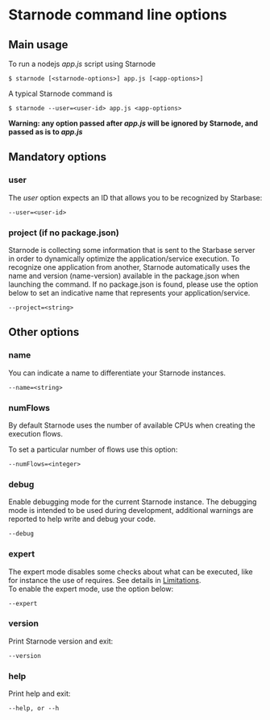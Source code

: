 # Starnode command line options

## Main usage

To run a nodejs _app.js_ script using Starnode

```
$ starnode [<starnode-options>] app.js [<app-options>]
```

A typical Starnode command is

```
$ starnode --user=<user-id> app.js <app-options>
```

**Warning: any option passed after _app.js_ will be ignored by Starnode, and passed as is to _app.js_**

## Mandatory options

### user

The _user_ option expects an ID that allows you to be recognized by Starbase:

```
--user=<user-id>
```

### project (if no package.json)

Starnode is collecting some information that is sent to the Starbase server in order to dynamically
optimize the application/service execution. To recognize one application from another, Starnode
automatically uses the name and version (name-version) available in the package.json when launching the
command. If no package.json is found, please use the option below to set an indicative name that
represents your application/service.

```
--project=<string>
```

## Other options

### name

You can indicate a name to differentiate your Starnode instances.

```
--name=<string>
```

### numFlows

By default Starnode uses the number of available CPUs when creating the execution flows.

To set a particular number of flows use this option: 

```
--numFlows=<integer>
```

### debug

Enable debugging mode for the current Starnode instance. The debugging mode is intended to be used during
development, additional warnings are reported to help write and debug your code.

```
--debug
```

### expert

The expert mode disables some checks about what can be executed, like for instance the use of requires.
See details in [Limitations](Limitations.md).   
To enable the expert mode, use the option below:

```
--expert
```

### version

Print Starnode version and exit:

```
--version
```

### help

Print help and exit:

```
--help, or --h
```
